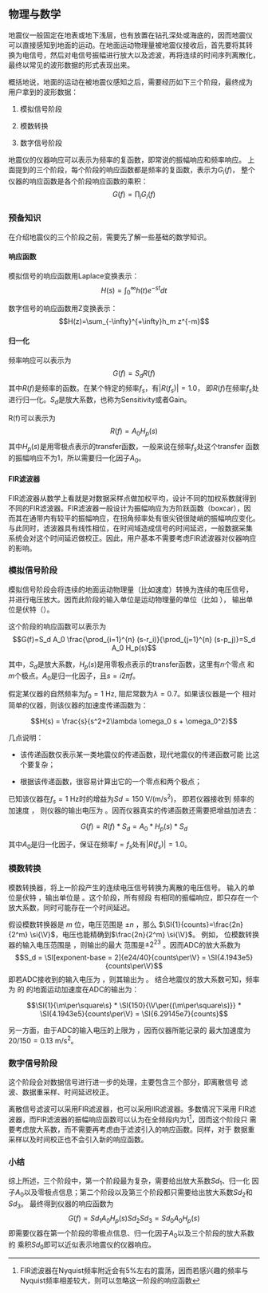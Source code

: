 ## 物理与数学

地震仪一般固定在地表或地下浅层，也有放置在钻孔深处或海底的，因而地震仪
可以直接感知到地面的运动。在地面运动物理量被地震仪接收后，首先要将其转
换为电信号，然后对电信号振幅进行放大以及滤波，再将连续的时间序列离散化，
最终以常见的波形数据的形式表现出来。

概括地说，地面的运动在被地震仪感知之后，需要经历如下三个阶段，最终成为
用户拿到的波形数据：

1.  模拟信号阶段

2.  模数转换

3.  数字信号阶段

地震仪的仪器响应可以表示为频率的复函数，即常说的振幅响应和频率响应。
上面提到的三个阶段，每个阶段的响应函数都是频率的复函数，表示为$G_i(f)$，
整个仪器的响应函数是各个阶段响应函数的乘积： $$G(f)=\prod_i G_i(f)$$

### 预备知识

在介绍地震仪的三个阶段之前，需要先了解一些基础的数学知识。

#### 响应函数

模拟信号的响应函数用Laplace变换表示：
$$H(s)=\int_0^{\infty}h(t)e^{-st}dt$$

数字信号的响应函数用Z变换表示：
$$H(z)=\sum_{-\infty}^{+\infty}h_m z^{-m}$$

#### 归一化

频率响应可以表示为 $$G(f)=S_d R(f)$$
其中$R(f)$是频率的函数。在某个特定的频率$f_s$，有$|R(f_s)|=1.0$，
即$R(f)$在频率$f_s$处进行归一化。$S_d$是放大系数，也称为Sensitivity或者Gain。

R(f)可以表示为 $$R(f)= A_0 H_p(s)$$
其中$H_p(s)$是用零极点表示的transfer函数，一般来说在频率$f_s$处这个transfer
函数的振幅响应不为1，所以需要归一化因子$A_0$。

#### FIR滤波器

FIR滤波器从数学上看就是对数据采样点做加权平均，设计不同的加权系数就得到
不同的FIR滤波器。FIR滤波器一般设计为振幅响应为方阶跃函数（boxcar），因
而其在通带内有较平的振幅响应，在拐角频率处有很尖锐很陡峭的振幅响应变化。
与此同时，滤波器具有线性相位，在时间域造成信号的时间延迟，一般数据采集
系统会对这个时间延迟做校正。因此，用户基本不需要考虑FIR滤波器对仪器响应的影响。

### 模拟信号阶段

模拟信号阶段会将连续的地面运动物理量（比如速度）转换为连续的电压信号，
并进行电压放大。因而此阶段的输入单位是运动物理量的单位（比如 ），
输出单位是伏特（）。

这个阶段的响应函数可以表示为
$$G(f)=S_d A_0 \frac{\prod_{i=1}^{n} (s-r_i)}{\prod_{j=1}^{n} (s-p_j)}=S_d A_0 H_p(s)$$

其中，$S_d$是放大系数，$H_p(s)$是用零极点表示的transfer函数，这里有$n$个零点
和$m$个极点。$A_0$是归一化因子，且$s=i 2\pi f$。

假定某仪器的自然频率为$f_0=\SI{1}{\Hz}$,
阻尼常数为$\lambda=0.7$。如果该仪器是一个
相对简单的仪器，则该仪器的加速度传递函数为：

$$H(s) = \frac{s}{s^2+2\lambda \omega_0 s + \omega_0^2}$$

几点说明：

-   该传递函数仅表示某一类地震仪的传递函数，现代地震仪的传递函数可能
    比这个要复杂；

-   根据该传递函数，很容易计算出它的一个零点和两个极点；

已知该仪器在$f_s=\SI{1}{\Hz}$时的增益为$Sd=\SI{150}{\V\per(\m\per\square\s)}$，
即若仪器接收到 频率的加速度 ， 则仪器的输出电压为
。因而仪器真实的传递函数还需要把增益加进去：

$$G(f) = R(f)*S_d = A_0*H_p(s)*S_d$$

其中$A_0$是归一化因子，保证在频率$f=f_s$处有$|R(f_s)|=1.0$。

### 模数转换

模数转换器，将上一阶段产生的连续电压信号转换为离散的电压信号。
输入的单位是伏特 ，输出单位是 。这个阶段，所有频段
有相同的振幅响应，即只存在一个放大系数，同时可能存在一个时间延迟。

假设模数转换器是 $m$ 位，电压范围是 $\pm n$ ，那么
$\SI{1}{counts}=\frac{2n}{2^m} \si{\V}$，电压也能精确到$\frac{2n}{2^m} \si{\V}$。
例如， 位模数转换器的输入电压范围是 ，则输出的最大 范围是$\pm 2^{23}$
。因而ADC的放大系数为
$$S_d = \SI[exponent-base = 2]{e24/40}{counts\per\V} = \SI{4.1943e5}{counts\per\V}$$
即若ADC接收到的输入电压为 ，则其输出为 。
结合地震仪的放大系数可知，频率为 的 的地面运动加速度在ADC的输出为：

$$\SI{1}{\m\per\square\s} *
    \SI{150}{\V\per{(\m\per\square\s)}} *
    \SI{4.1943e5}{counts\per\V} =
    \SI{6.29145e7}{counts}$$

另一方面，由于ADC的输入电压的上限为 ，因而仪器所能记录的
最大加速度为$20/150=\SI{0.13}{\m\per\square\s}$。

### 数字信号阶段

这个阶段会对数据信号进行进一步的处理，主要包含三个部分，即离散信号
滤波、数据重采样、时间延迟校正。

离散信号滤波可以采用FIR滤波器，也可以采用IIR滤波器。多数情况下采用
FIR滤波器，而FIR滤波器的振幅响应函数可以认为在全频段内为1[^1]，因而这个阶段只
需要考虑放大系数，而不需要再考虑由于滤波引入的响应函数。同样，对于
数据重采样以及时间校正也不会引入新的响应函数。

### 小结

综上所述，三个阶段中，第一个阶段最为复杂，需要给出放大系数$Sd_{1}$、归一化
因子$A_0$以及零极点信息；第二个阶段以及第三个阶段都只需要给出放大系数$Sd_{2}$和$Sd_3$。
最终得到仪器的响应函数为
$$G(f)=Sd_1 A_0 H_p(s) Sd_2 Sd_3=Sd_0 A_0 H_p(s)$$
即需要仪器在第一个阶段的零极点信息、归一化因子$A_0$以及三个阶段的放大系数的
乘积$Sd_0$即可以近似表示地震仪的仪器响应。

[^1]: FIR滤波器在Nyquist频率附近会有5%左右的震荡，因而若感兴趣的频率与
    Nyquist频率相差较大，则可以忽略这一阶段的响应函数
